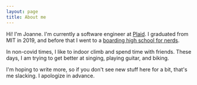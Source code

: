 ```yaml
---
layout: page
title: About me 
---
```


Hi! I'm Joanne. I'm currently a software engineer at [Plaid](https://plaid.com).
I graduated from MIT in 2019, and before that I went to a [boarding high
school for nerds](https://imsa.edu).

In non-covid times, I like to indoor climb and spend time with friends. These
days, I am trying to get better at singing, playing guitar, and biking.

I'm hoping to write more, so if you don't see new stuff here for a bit, that's
me slacking. I apologize in advance.
